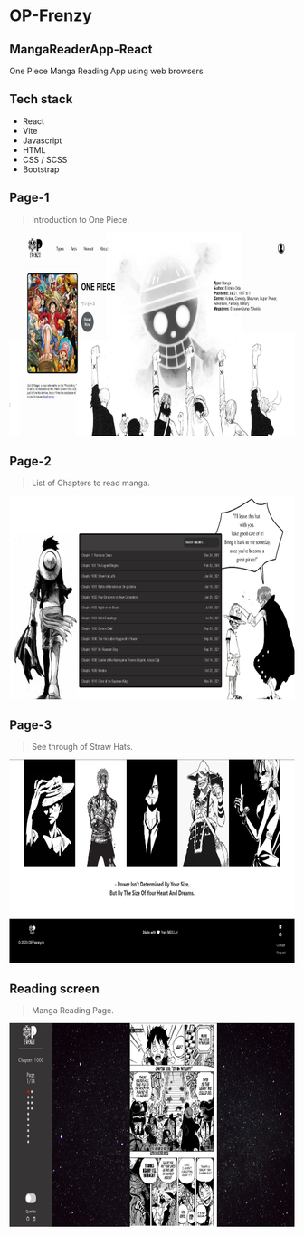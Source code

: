 # OP-Frenzy
## MangaReaderApp-React
One Piece Manga Reading App using web browsers

## Tech stack
- React
- Vite
- Javascript
- HTML
- CSS / SCSS
- Bootstrap

## Page-1
> Introduction to One Piece.
<img src="./screenshots/OPFrenzy - Page1.jpg" width="640" height="360"/>

## Page-2
> List of Chapters to read manga.
<img src="./screenshots/OPFrenzy - Page2.jpg" width="640" height="360"/>

## Page-3 
> See through of Straw Hats.
<img src="./screenshots/OPFrenzy - Page3.jpg" width="640" height="360"/>

## Reading screen
> Manga Reading Page.
<img src="./screenshots/OPFrenzy - ReaderPage.jpg" width="640" height="360"/>
